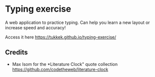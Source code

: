 # Typing exercise

A web application to practice typing. Can help you learn a new layout or increase speed and accuracy!

Access it here https://tukkek.github.io/typing-exercise/

## Credits

* Max Isom for the *Literature Clock" quote collection https://github.com/codetheweb/literature-clock
